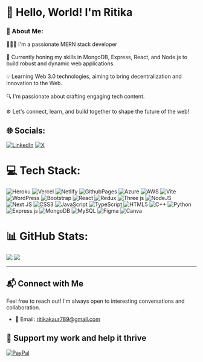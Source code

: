 # 👋 Hello, World! I'm Ritika

<!--
**ritika789/ritika789** is a ✨ _special_ ✨ repository because its `README.md` (this file) appears on your GitHub profile.

-->
### 💫 About Me:
👩🏻‍💻 I'm a passionate MERN stack developer <br><br>🚀 Currently honing my skills in MongoDB, Express, React, and Node.js to build robust and dynamic web applications.<br><br>💡 Learning Web 3.0 technologies, aiming to bring decentralization and innovation to the Web.<br><br>🔍 I'm passionate about crafting engaging tech content.<br><br>⚙️ Let's connect, learn, and build together to shape the future of the web!<br>


## 🌐 Socials:
[![LinkedIn](https://img.shields.io/badge/LinkedIn-%230077B5.svg?logo=linkedin&logoColor=white)](https://linkedin.com/in/https://www.linkedin.com/in/ritika-kaur/) [![X](https://img.shields.io/badge/X-black.svg?logo=X&logoColor=white)](https://x.com/https://twitter.com/Ritika_kaurr) 

# 💻 Tech Stack:
![Heroku](https://img.shields.io/badge/heroku-%23430098.svg?style=for-the-badge&logo=heroku&logoColor=white) ![Vercel](https://img.shields.io/badge/vercel-%23000000.svg?style=for-the-badge&logo=vercel&logoColor=white) ![Netlify](https://img.shields.io/badge/netlify-%23000000.svg?style=for-the-badge&logo=netlify&logoColor=#00C7B7) ![GithubPages](https://img.shields.io/badge/github%20pages-121013?style=for-the-badge&logo=github&logoColor=white) ![Azure](https://img.shields.io/badge/azure-%230072C6.svg?style=for-the-badge&logo=microsoftazure&logoColor=white) ![AWS](https://img.shields.io/badge/AWS-%23FF9900.svg?style=for-the-badge&logo=amazon-aws&logoColor=white) ![Vite](https://img.shields.io/badge/vite-%23646CFF.svg?style=for-the-badge&logo=vite&logoColor=white) ![WordPress](https://img.shields.io/badge/WordPress-%23117AC9.svg?style=for-the-badge&logo=WordPress&logoColor=white) ![Bootstrap](https://img.shields.io/badge/bootstrap-%238511FA.svg?style=for-the-badge&logo=bootstrap&logoColor=white) ![React](https://img.shields.io/badge/react-%2320232a.svg?style=for-the-badge&logo=react&logoColor=%2361DAFB) ![Redux](https://img.shields.io/badge/redux-%23593d88.svg?style=for-the-badge&logo=redux&logoColor=white) ![Three js](https://img.shields.io/badge/threejs-black?style=for-the-badge&logo=three.js&logoColor=white) ![NodeJS](https://img.shields.io/badge/node.js-6DA55F?style=for-the-badge&logo=node.js&logoColor=white) ![Next JS](https://img.shields.io/badge/Next-black?style=for-the-badge&logo=next.js&logoColor=white) ![CSS3](https://img.shields.io/badge/css3-%231572B6.svg?style=for-the-badge&logo=css3&logoColor=white) ![JavaScript](https://img.shields.io/badge/javascript-%23323330.svg?style=for-the-badge&logo=javascript&logoColor=%23F7DF1E) ![TypeScript](https://img.shields.io/badge/typescript-%23007ACC.svg?style=for-the-badge&logo=typescript&logoColor=white) ![HTML5](https://img.shields.io/badge/html5-%23E34F26.svg?style=for-the-badge&logo=html5&logoColor=white) ![C++](https://img.shields.io/badge/c++-%2300599C.svg?style=for-the-badge&logo=c%2B%2B&logoColor=white) ![Python](https://img.shields.io/badge/python-3670A0?style=for-the-badge&logo=python&logoColor=ffdd54) ![Express.js](https://img.shields.io/badge/express.js-%23404d59.svg?style=for-the-badge&logo=express&logoColor=%2361DAFB) ![MongoDB](https://img.shields.io/badge/MongoDB-%234ea94b.svg?style=for-the-badge&logo=mongodb&logoColor=white) ![MySQL](https://img.shields.io/badge/mysql-%2300000f.svg?style=for-the-badge&logo=mysql&logoColor=white) ![Figma](https://img.shields.io/badge/figma-%23F24E1E.svg?style=for-the-badge&logo=figma&logoColor=white) ![Canva](https://img.shields.io/badge/Canva-%2300C4CC.svg?style=for-the-badge&logo=Canva&logoColor=white)
# 📊 GitHub Stats:

[![](https://github-readme-stats.vercel.app/api?username=ritika789&theme=monokai&hide_border=false&include_all_commits=false&count_private=false)](https://github.com/ritika789) [![](https://github-readme-stats.vercel.app/api/top-langs/?username=ritika789&theme=monokai&hide_border=false&include_all_commits=false&count_private=false&layout=compact)](https://github.com/ritika789)


---
## 📬 Connect with Me

Feel free to reach out! I'm always open to interesting conversations and collaboration.

- 📧 Email: [ritikakaur789@gmail.com](mailto:ritikakaur789@gmail.com)
  
## 🤝 Support my work and help it thrive
[![PayPal](https://img.shields.io/badge/PayPal-00457C?style=for-the-badge&logo=paypal&logoColor=white)](https://paypal.me/ritikakaurr)


  
<!-- Proudly created with GPRM ( https://gprm.itsvg.in ) -->
